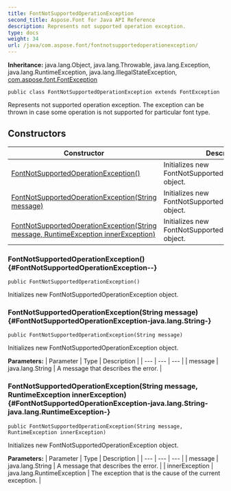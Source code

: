 ```yaml
---
title: FontNotSupportedOperationException
second_title: Aspose.Font for Java API Reference
description: Represents not supported operation exception.
type: docs
weight: 34
url: /java/com.aspose.font/fontnotsupportedoperationexception/
---
```

**Inheritance:**
java.lang.Object, java.lang.Throwable, java.lang.Exception, java.lang.RuntimeException, java.lang.IllegalStateException, [com.aspose.font.FontException](../../com.aspose.font/fontexception)
```
public class FontNotSupportedOperationException extends FontException
```

Represents not supported operation exception. The exception can be thrown in case some operation is not supported for particular font type.
## Constructors

| Constructor | Description |
| --- | --- |
| [FontNotSupportedOperationException()](#FontNotSupportedOperationException--) | Initializes new  FontNotSupportedOperationException  object. |
| [FontNotSupportedOperationException(String message)](#FontNotSupportedOperationException-java.lang.String-) | Initializes new  FontNotSupportedOperationException  object. |
| [FontNotSupportedOperationException(String message, RuntimeException innerException)](#FontNotSupportedOperationException-java.lang.String-java.lang.RuntimeException-) | Initializes new  FontNotSupportedOperationException  object. |
### FontNotSupportedOperationException() {#FontNotSupportedOperationException--}
```
public FontNotSupportedOperationException()
```


Initializes new  FontNotSupportedOperationException  object.

### FontNotSupportedOperationException(String message) {#FontNotSupportedOperationException-java.lang.String-}
```
public FontNotSupportedOperationException(String message)
```


Initializes new  FontNotSupportedOperationException  object.

**Parameters:**
| Parameter | Type | Description |
| --- | --- | --- |
| message | java.lang.String | A message that describes the error. |

### FontNotSupportedOperationException(String message, RuntimeException innerException) {#FontNotSupportedOperationException-java.lang.String-java.lang.RuntimeException-}
```
public FontNotSupportedOperationException(String message, RuntimeException innerException)
```


Initializes new  FontNotSupportedOperationException  object.

**Parameters:**
| Parameter | Type | Description |
| --- | --- | --- |
| message | java.lang.String | A message that describes the error. |
| innerException | java.lang.RuntimeException | The exception that is the cause of the current exception. |

